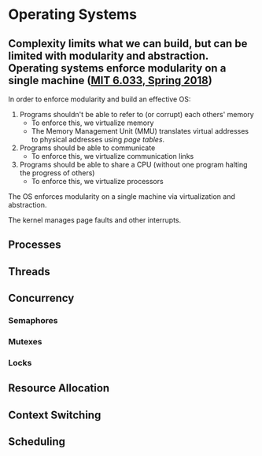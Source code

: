 # Operating Systems

## Complexity limits what we can build, but can be limited with modularity and abstraction. Operating systems enforce modularity on a single machine ([MIT 6.033, Spring 2018](https://ocw.mit.edu/courses/electrical-engineering-and-computer-science/6-033-computer-system-engineering-spring-2018/week-1/MIT6_033S18lec1.pdf))

In order to enforce modularity and build an effective OS:
1. Programs shouldn't be able to refer to (or corrupt) each others' memory
   * To enforce this, we virtualize memory
   * The Memory Management Unit (MMU) translates virtual addresses to physical addresses using *page tables*.
2. Programs should be able to communicate
   * To enforce this, we virtualize communication links
3. Programs should be able to share a CPU (without one program halting the progress of others)
   * To enforce this, we virtualize processors

The OS enforces modularity on a single machine via virtualization and abstraction.

The kernel manages page faults and other interrupts.

## Processes

## Threads

## Concurrency

### Semaphores

### Mutexes

### Locks

## Resource Allocation

## Context Switching

## Scheduling

